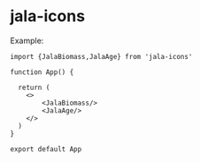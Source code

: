 # jala-icons

Example:
```
import {JalaBiomass,JalaAge} from 'jala-icons'

function App() {

  return (
    <>
        <JalaBiomass/>
        <JalaAge/>
    </>
  )
}

export default App

```
